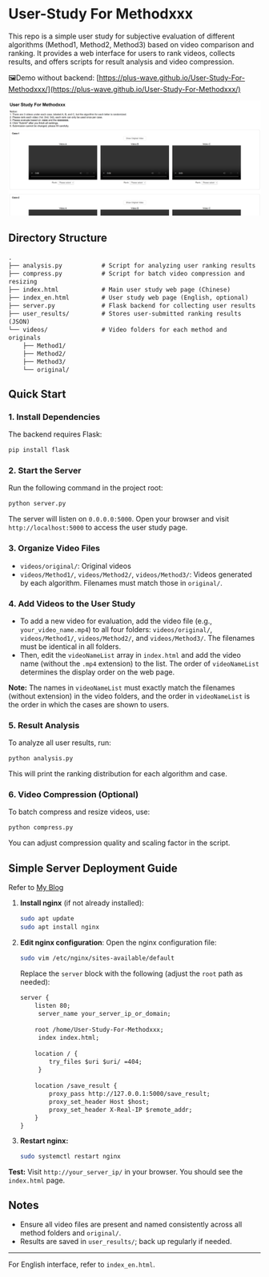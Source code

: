 
# User-Study For Methodxxx

This repo is a simple user study for subjective evaluation of different algorithms (Method1, Method2, Method3) based on video comparison and ranking. It provides a web interface for users to rank videos, collects results, and offers scripts for result analysis and video compression.

🖼️Demo without backend: [https://plus-wave.github.io/User-Study-For-Methodxxx/](https://plus-wave.github.io/User-Study-For-Methodxxx/)

<img src="https://raw.githubusercontent.com/PLUS-WAVE/blog-image/master/img/blog/2025-05-03/image-20250503190537614.png" alt="image-20250503190537614" style="zoom:50%;" />

## Directory Structure

```
.
├── analysis.py           # Script for analyzing user ranking results
├── compress.py           # Script for batch video compression and resizing
├── index.html            # Main user study web page (Chinese)
├── index_en.html         # User study web page (English, optional)
├── server.py             # Flask backend for collecting user results
├── user_results/         # Stores user-submitted ranking results (JSON)
└── videos/               # Video folders for each method and originals
    ├── Method1/
    ├── Method2/
    ├── Method3/
    └── original/
```

## Quick Start

### 1. Install Dependencies

The backend requires Flask:

```bash
pip install flask
```

### 2. Start the Server

Run the following command in the project root:

```bash
python server.py
```

The server will listen on `0.0.0.0:5000`. Open your browser and visit `http://localhost:5000` to access the user study page.

### 3. Organize Video Files

- `videos/original/`: Original videos
- `videos/Method1/`, `videos/Method2/`, `videos/Method3/`: Videos generated by each algorithm. Filenames must match those in `original/`.

### 4. Add Videos to the User Study

- To add a new video for evaluation, add the video file (e.g., `your_video_name.mp4`) to all four folders: `videos/original/`, `videos/Method1/`, `videos/Method2/`, and `videos/Method3/`. The filenames must be identical in all folders.
- Then, edit the `videoNameList` array in `index.html` and add the video name (without the `.mp4` extension) to the list. The order of `videoNameList` determines the display order on the web page.

**Note:** The names in `videoNameList` must exactly match the filenames (without extension) in the video folders, and the order in `videoNameList` is the order in which the cases are shown to users.

### 5. Result Analysis

To analyze all user results, run:

```bash
python analysis.py
```

This will print the ranking distribution for each algorithm and case.

### 6. Video Compression (Optional)

To batch compress and resize videos, use:

```bash
python compress.py
```

You can adjust compression quality and scaling factor in the script.

## Simple Server Deployment Guide
Refer to [My Blog](https://plus-wave.github.io/experience/2ad86rya/)
1. **Install nginx** (if not already installed):

   ```bash
   sudo apt update
   sudo apt install nginx
   ```

2. **Edit nginx configuration**:
    Open the nginx configuration file:
   
   ```bash
   sudo vim /etc/nginx/sites-available/default
   ```
   
    Replace the `server` block with the following (adjust the `root` path as needed):
   
   ```
   server {
       listen 80;
        server_name your_server_ip_or_domain;
   
       root /home/User-Study-For-Methodxxx;
        index index.html;
   
       location / {
           try_files $uri $uri/ =404;
        }
   
       location /save_result {
           proxy_pass http://127.0.0.1:5000/save_result;
           proxy_set_header Host $host;
           proxy_set_header X-Real-IP $remote_addr;
       }
   }
   ```
   
3. **Restart nginx:**

   ```bash
   sudo systemctl restart nginx
   ```

**Test:** 
Visit `http://your_server_ip/` in your browser. You should see the `index.html` page.

## Notes

- Ensure all video files are present and named consistently across all method folders and `original/`.
- Results are saved in `user_results/`; back up regularly if needed.

---

For English interface, refer to `index_en.html`.
